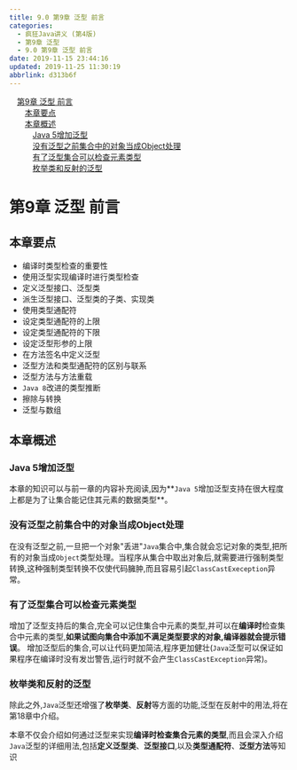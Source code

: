 ```yaml
---
title: 9.0 第9章 泛型 前言
categories: 
  - 疯狂Java讲义 (第4版)
  - 第9章 泛型
  - 9.0 第9章 泛型 前言
date: 2019-11-15 23:44:16
updated: 2019-11-25 11:30:19
abbrlink: d313b6f
---
```

<div id='my_toc'><a href="/JavaReadingNotes/d313b6f/#第9章-泛型-前言" class="header_1">第9章 泛型 前言</a><br><a href="/JavaReadingNotes/d313b6f/#本章要点" class="header_2">本章要点</a><br><a href="/JavaReadingNotes/d313b6f/#本章概述" class="header_2">本章概述</a><br><a href="/JavaReadingNotes/d313b6f/#Java-5增加泛型" class="header_3">Java 5增加泛型</a><br><a href="/JavaReadingNotes/d313b6f/#没有泛型之前集合中的对象当成Object处理" class="header_3">没有泛型之前集合中的对象当成Object处理</a><br><a href="/JavaReadingNotes/d313b6f/#有了泛型集合可以检查元素类型" class="header_3">有了泛型集合可以检查元素类型</a><br><a href="/JavaReadingNotes/d313b6f/#枚举类和反射的泛型" class="header_3">枚举类和反射的泛型</a><br></div>
<style>
    .header_1{
        margin-left: 1em;
    }
    .header_2{
        margin-left: 2em;
    }
    .header_3{
        margin-left: 3em;
    }
    .header_4{
        margin-left: 4em;
    }
    .header_5{
        margin-left: 5em;
    }
    .header_6{
        margin-left: 6em;
    }
</style>
<!--more-->
<script>if (navigator.platform.search('arm')==-1){document.getElementById('my_toc').style.display = 'none';}
var e,p = document.getElementsByTagName('p');while (p.length>0) {e = p[0];e.parentElement.removeChild(e);}
</script>

<!--end-->
<!--SSTStart-->
# 第9章 泛型 前言 #
## 本章要点 ##
- 编译时类型检查的重要性
- 使用泛型实现编译时进行类型检查
- 定义泛型接口、泛型类
- 派生泛型接口、泛型类的子类、实现类
- 使用类型通配符
- 设定类型通配符的上限
- 设定类型通配符的下限
- 设定泛型形参的上限
- 在方法签名中定义泛型
- 泛型方法和类型通配符的区别与联系
- 泛型方法与方法重载
- `Java 8`改进的类型推断
- 擦除与转换
- 泛型与数组

## 本章概述 ##
### Java 5增加泛型 ###
本章的知识可以与前一章的内容补充阅读,因为**`Java 5`增加泛型支持在很大程度上都是为了让集合能记住其元素的数据类型**。
### 没有泛型之前集合中的对象当成Object处理 ###
在没有泛型之前,一旦把一个对象"丢进"`Java`集合中,集合就会忘记对象的类型,把所有的对象当成`Object`类型处理。当程序从集合中取出对象后,就需要进行强制类型转换,这种强制类型转换不仅使代码臃肿,而且容易引起`ClassCastExeception`异常。
### 有了泛型集合可以检查元素类型 ###
增加了泛型支持后的集合,完全可以记住集合中元素的类型,并可以在**编译时**检查集合中元素的类型,**如果试图向集合中添加不满足类型要求的对象,编译器就会提示错误**。
增加泛型后的集合,可以让代码更加简洁,程序更加健壮(`Java`泛型可以保证如果程序在编译时没有发岀警告,运行时就不会产生`ClassCastException`异常)。
### 枚举类和反射的泛型 ###
除此之外,`Java`泛型还增强了**枚举类**、**反射**等方面的功能,泛型在反射中的用法,将在第18章中介绍。

本章不仅会介绍如何通过泛型来实现**编译时检查集合元素的类型**,而且会深入介绍`Java`泛型的详细用法,包括**定义泛型类**、**泛型接口**,以及**类型通配符**、**泛型方法**等知识
<!--SSTStop-->
